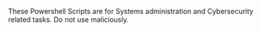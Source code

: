 These Powershell Scripts are for Systems administration and Cybersecurity related tasks. Do not use maliciously.
